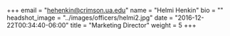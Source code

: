 +++
email = "hehenkin@crimson.ua.edu"
name = "Helmi Henkin"
bio = ""
headshot_image = "../images/officers/helmi2.jpg"
date = "2016-12-22T00:34:40-06:00"
title = "Marketing Director"
weight = 5
+++
